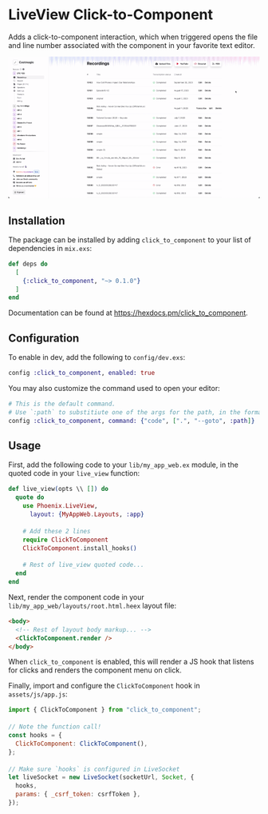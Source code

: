 # LiveView Click-to-Component

Adds a click-to-component interaction, which when triggered opens the file and line number associated with the component in your favorite text editor.

![Demo](./priv/demo.gif)

## Installation

The package can be installed by adding `click_to_component` to your list of dependencies in `mix.exs`:

```elixir
def deps do
  [
    {:click_to_component, "~> 0.1.0"}
  ]
end
```

Documentation can be found at <https://hexdocs.pm/click_to_component>.

## Configuration

To enable in dev, add the following to `config/dev.exs`:

```elixir
config :click_to_component, enabled: true
```

You may also customize the command used to open your editor:

```elixir
# This is the default command.
# Use `:path` to substitiute one of the args for the path, in the format `file:line`
config :click_to_component, command: {"code", [".", "--goto", :path]}
```

## Usage

First, add the following code to your `lib/my_app_web.ex` module, in the quoted code in your `live_view` function:

```elixir
def live_view(opts \\ []) do
  quote do
    use Phoenix.LiveView,
      layout: {MyAppWeb.Layouts, :app}

    # Add these 2 lines
    require ClickToComponent
    ClickToComponent.install_hooks()

    # Rest of live_view quoted code...
  end
end
```

Next, render the component code in your `lib/my_app_web/layouts/root.html.heex` layout file:

```html
<body>
  <!-- Rest of layout body markup... -->
  <ClickToComponent.render />
</body>
```

When `click_to_component` is enabled, this will render a JS hook that listens for clicks and renders the component menu on click.

Finally, import and configure the `ClickToComponent` hook in `assets/js/app.js`:

```js
import { ClickToComponent } from "click_to_component";

// Note the function call!
const hooks = {
  ClickToComponent: ClickToComponent(),
};

// Make sure `hooks` is configured in LiveSocket
let liveSocket = new LiveSocket(socketUrl, Socket, {
  hooks,
  params: { _csrf_token: csrfToken },
});
```
